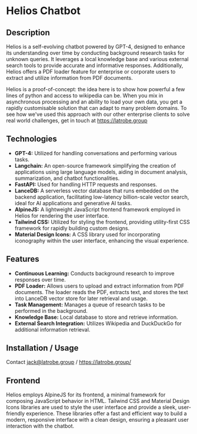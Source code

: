 # Helios Chatbot

## Description

Helios is a self-evolving chatbot powered by GPT-4, designed to enhance its understanding over time by conducting background research tasks for unknown queries. It leverages a local knowledge base and various external search tools to provide accurate and informative responses. Additionally, Helios offers a PDF loader feature for enterprise or corporate users to extract and utilize information from PDF documents.

Helios is a proof-of-concept: the idea here is to show how powerful a few lines of python and access to wikipedia can be. When you mix in asynchronous processing and an ability to load your own data, you get a rapidly customisable solution that can adapt to many problem domains. To see how we've used this approach with our other enterprise clients to solve real world challenges, get in touch at https://latrobe.group

## Technologies

- **GPT-4:** Utilized for handling conversations and performing various tasks.
- **Langchain:** An open-source framework simplifying the creation of applications using large language models, aiding in document analysis, summarization, and chatbot functionalities.
- **FastAPI:** Used for handling HTTP requests and responses.
- **LanceDB:** A serverless vector database that runs embedded on the backend application, facilitating low-latency billion-scale vector search, ideal for AI applications and generative AI tasks.
- **AlpineJS:** A lightweight JavaScript frontend framework employed in Helios for rendering the user interface.
- **Tailwind CSS:** Utilized for styling the frontend, providing utility-first CSS framework for rapidly building custom designs.
- **Material Design Icons:** A CSS library used for incorporating iconography within the user interface, enhancing the visual experience.

## Features

- **Continuous Learning:** Conducts background research to improve responses over time.
- **PDF Loader:** Allows users to upload and extract information from PDF documents. The loader reads the PDF, extracts text, and stores the text into LanceDB vector store for later retrieval and usage.
- **Task Management:** Manages a queue of research tasks to be performed in the background.
- **Knowledge Base:** Local database to store and retrieve information.
- **External Search Integration:** Utilizes Wikipedia and DuckDuckGo for additional information retrieval.

## Installation / Usage

Contact jack@latrobe.group / https://latrobe.group/

## Frontend

Helios employs AlpineJS for its frontend, a minimal framework for composing JavaScript behavior in HTML. Tailwind CSS and Material Design Icons libraries are used to style the user interface and provide a sleek, user-friendly experience. These libraries offer a fast and efficient way to build a modern, responsive interface with a clean design, ensuring a pleasant user interaction with the chatbot.
